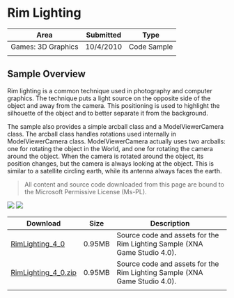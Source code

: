 # Rim Lighting

|Area|Submitted|Type|
|-|-|-|
Games: 3D Graphics|10/4/2010|Code Sample
||||

## Sample Overview

Rim lighting is a common technique used in photography and computer graphics. The technique puts a light source on the opposite side of the object and away from the camera. This positioning is used to highlight the silhouette of the object and to better separate it from the background.

The sample also provides a simple arcball class and a ModelViewerCamera class. The arcball class handles rotations used internally in ModelViewerCamera class. ModelViewerCamera actually uses two arcballs: one for rotating the object in the World, and one for rotating the camera around the object. When the camera is rotated around the object, its position changes, but the camera is always looking at the object. This is similar to a satellite circling earth, while its antenna always faces the earth.

> All content and source code downloaded from this page are bound to the Microsoft Permissive License (Ms-PL).

![](https://github.com/simondarksidej/XNAGameStudio/blob/archive/Images/rimlighting1.png?raw=true)
![](https://github.com/simondarksidej/XNAGameStudio/blob/archive/Images/rimlighting1.png?raw=true)
 
Download | Size | Description
---|---|---|
[RimLighting_4_0](https://github.com/simondarksidej/XNAGameStudio/tree/archive/Samples/RimLighting_4_0) | 0.95MB | Source code and assets for the Rim Lighting Sample (XNA Game Studio 4.0).
[RimLighting_4_0.zip](https://github.com/simondarksidej/XNAGameStudioZips/raw/zips/RimLighting_4_0.zip) | 0.95MB | Source code and assets for the Rim Lighting Sample (XNA Game Studio 4.0).
||||
